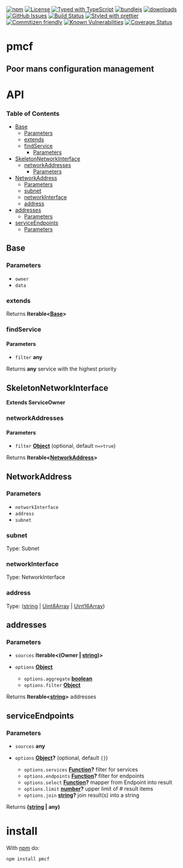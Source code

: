 [![npm](https://img.shields.io/npm/v/pmcf.svg)](https://www.npmjs.com/package/pmcf)
[![License](https://img.shields.io/badge/License-0BSD-blue.svg)](https://spdx.org/licenses/0BSD.html)
[![Typed with TypeScript](https://flat.badgen.net/badge/icon/Typed?icon=typescript\&label\&labelColor=blue\&color=555555)](https://typescriptlang.org)
[![bundlejs](https://deno.bundlejs.com/?q=pmcf\&badge=detailed)](https://bundlejs.com/?q=pmcf)
[![downloads](http://img.shields.io/npm/dm/pmcf.svg?style=flat-square)](https://npmjs.org/package/pmcf)
[![GitHub Issues](https://img.shields.io/github/issues/arlac77/pmcf.svg?style=flat-square)](https://github.com/arlac77/pmcf/issues)
[![Build Status](https://img.shields.io/endpoint.svg?url=https%3A%2F%2Factions-badge.atrox.dev%2Farlac77%2Fpmcf%2Fbadge\&style=flat)](https://actions-badge.atrox.dev/arlac77/pmcf/goto)
[![Styled with prettier](https://img.shields.io/badge/styled_with-prettier-ff69b4.svg)](https://github.com/prettier/prettier)
[![Commitizen friendly](https://img.shields.io/badge/commitizen-friendly-brightgreen.svg)](http://commitizen.github.io/cz-cli/)
[![Known Vulnerabilities](https://snyk.io/test/github/arlac77/pmcf/badge.svg)](https://snyk.io/test/github/arlac77/pmcf)
[![Coverage Status](https://coveralls.io/repos/arlac77/pmcf/badge.svg)](https://coveralls.io/github/arlac77/pmcf)

# pmcf

## Poor mans configuration management

# API

<!-- Generated by documentation.js. Update this documentation by updating the source code. -->

### Table of Contents

*   [Base](#base)
    *   [Parameters](#parameters)
    *   [extends](#extends)
    *   [findService](#findservice)
        *   [Parameters](#parameters-1)
*   [SkeletonNetworkInterface](#skeletonnetworkinterface)
    *   [networkAddresses](#networkaddresses)
        *   [Parameters](#parameters-2)
*   [NetworkAddress](#networkaddress)
    *   [Parameters](#parameters-3)
    *   [subnet](#subnet)
    *   [networkInterface](#networkinterface)
    *   [address](#address)
*   [addresses](#addresses)
    *   [Parameters](#parameters-4)
*   [serviceEndpoints](#serviceendpoints)
    *   [Parameters](#parameters-5)

## Base

### Parameters

*   `owner` &#x20;
*   `data` &#x20;

### extends

Returns **Iterable<[Base](#base)>**&#x20;

### findService

#### Parameters

*   `filter` **any**&#x20;

Returns **any** service with the highest priority

## SkeletonNetworkInterface

**Extends ServiceOwner**

### networkAddresses

#### Parameters

*   `filter` **[Object](https://developer.mozilla.org/docs/Web/JavaScript/Reference/Global_Objects/Object)**  (optional, default `n=>true`)

Returns **Iterable<[NetworkAddress](#networkaddress)>**&#x20;

## NetworkAddress

### Parameters

*   `networkInterface` &#x20;
*   `address` &#x20;
*   `subnet` &#x20;

### subnet

Type: Subnet

### networkInterface

Type: NetworkInterface

### address

Type: ([string](https://developer.mozilla.org/docs/Web/JavaScript/Reference/Global_Objects/String) | [Uint8Array](https://developer.mozilla.org/docs/Web/JavaScript/Reference/Global_Objects/Uint8Array) | [Uint16Array](https://developer.mozilla.org/docs/Web/JavaScript/Reference/Global_Objects/Uint16Array))

## addresses

### Parameters

*   `sources` **Iterable<(Owner | [string](https://developer.mozilla.org/docs/Web/JavaScript/Reference/Global_Objects/String))>**&#x20;
*   `options` **[Object](https://developer.mozilla.org/docs/Web/JavaScript/Reference/Global_Objects/Object)**&#x20;

    *   `options.aggregate` **[boolean](https://developer.mozilla.org/docs/Web/JavaScript/Reference/Global_Objects/Boolean)**&#x20;
    *   `options.filter` **[Object](https://developer.mozilla.org/docs/Web/JavaScript/Reference/Global_Objects/Object)**&#x20;

Returns **Iterable<[string](https://developer.mozilla.org/docs/Web/JavaScript/Reference/Global_Objects/String)>** addresses

## serviceEndpoints

### Parameters

*   `sources` **any**&#x20;
*   `options` **[Object](https://developer.mozilla.org/docs/Web/JavaScript/Reference/Global_Objects/Object)?**  (optional, default `{}`)

    *   `options.services` **[Function](https://developer.mozilla.org/docs/Web/JavaScript/Reference/Statements/function)?** filter for services
    *   `options.endpoints` **[Function](https://developer.mozilla.org/docs/Web/JavaScript/Reference/Statements/function)?** filter for endpoints
    *   `options.select` **[Function](https://developer.mozilla.org/docs/Web/JavaScript/Reference/Statements/function)?** mapper from Endpoint into result
    *   `options.limit` **[number](https://developer.mozilla.org/docs/Web/JavaScript/Reference/Global_Objects/Number)?** upper limit of # result items
    *   `options.join` **[string](https://developer.mozilla.org/docs/Web/JavaScript/Reference/Global_Objects/String)?** join result(s) into a string

Returns **([string](https://developer.mozilla.org/docs/Web/JavaScript/Reference/Global_Objects/String) | any)**&#x20;

# install

With [npm](http://npmjs.org) do:

```shell
npm install pmcf
```
